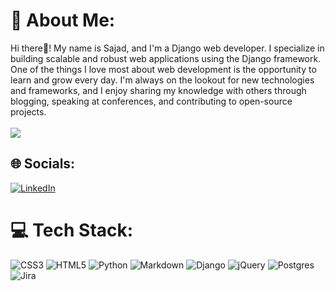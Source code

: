 
# 💫 About Me:
Hi there👋! My name is Sajad, and I'm a Django web developer. I specialize in building scalable and robust web applications using the Django framework.<br>One of the things I love most about web development is the opportunity to learn and grow every day. I'm always on the lookout for new technologies and frameworks, and I enjoy sharing my knowledge with others through blogging, speaking at conferences, and contributing to open-source projects.<br><br>
<img align="center" src="https://user-images.githubusercontent.com/115968061/226141158-6b9116e4-0e8f-4e98-b488-470d77a2d440.svg">

## 🌐 Socials:
[![LinkedIn](https://img.shields.io/badge/LinkedIn-%230077B5.svg?logo=linkedin&logoColor=white)](https://linkedin.com/in/https://www.linkedin.com/in/sajad-alimoradi/) 

# 💻 Tech Stack:
![CSS3](https://img.shields.io/badge/css3-%231572B6.svg?style=for-the-badge&logo=css3&logoColor=white) ![HTML5](https://img.shields.io/badge/html5-%23E34F26.svg?style=for-the-badge&logo=html5&logoColor=white) ![Python](https://img.shields.io/badge/python-3670A0?style=for-the-badge&logo=python&logoColor=ffdd54)  ![Markdown](https://img.shields.io/badge/markdown-%23000000.svg?style=for-the-badge&logo=markdown&logoColor=white) ![Django](https://img.shields.io/badge/django-%23092E20.svg?style=for-the-badge&logo=django&logoColor=white) ![jQuery](https://img.shields.io/badge/jquery-%230769AD.svg?style=for-the-badge&logo=jquery&logoColor=white) ![Postgres](https://img.shields.io/badge/postgres-%23316192.svg?style=for-the-badge&logo=postgresql&logoColor=white) ![Jira](https://img.shields.io/badge/jira-%230A0FFF.svg?style=for-the-badge&logo=jira&logoColor=white)

